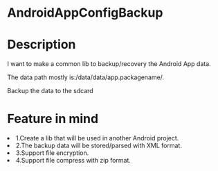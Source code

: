 AndroidAppConfigBackup
======================


Description
=====================
I want to make a common lib to backup/recovery the Android App data.

The data path mostly is:/data/data/app.packagename/.

Backup the data to the sdcard

 
Feature in mind
=====================
<li> 1.Create a lib that will be used in another Android project.</li>
<li> 2.The backup data will be stored/parsed with XML format.</li>
<li> 3.Support file encryption.</li>
<li> 4.Support file compress with zip format.</li>




